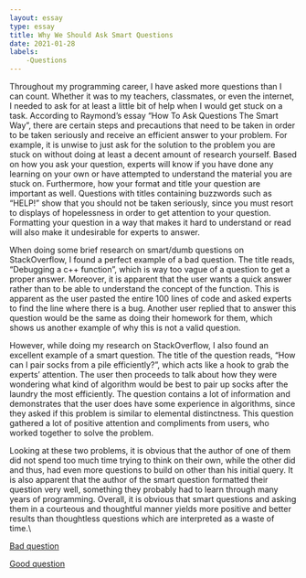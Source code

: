 ```yaml
---
layout: essay
type: essay
title: Why We Should Ask Smart Questions
date: 2021-01-28
labels: 
    -Questions
---
```


Throughout my programming career, I have asked more questions than I can count. Whether it was to my teachers, classmates, or even the internet, I needed to ask for at least a little bit of help when I would get stuck on a task. According to Raymond’s essay “How To Ask Questions The Smart Way”, there are certain steps and precautions that need to be taken in order to be taken seriously and receive an efficient answer to your problem. For example, it is unwise to just ask for the solution to the problem you are stuck on without doing at least a decent amount of research yourself. Based on how you ask your question, experts will know if you have done any learning on your own or have attempted to understand the material you are stuck on. Furthermore, how your format and title your question are important as well. Questions with titles containing buzzwords such as “HELP!” show that you should not be taken seriously, since you must resort to displays of hopelessness in order to get attention to your question. Formatting your question in a way that makes it hard to understand or read will also make it undesirable for experts to answer. 

When doing some brief research on smart/dumb questions on StackOverflow, I found a perfect example of a bad question. The title reads, “Debugging a c++ function”, which is way too vague of a question to get a proper answer. Moreover, it is apparent that the user wants a quick answer rather than to be able to understand the concept of the function. This is apparent as the user pasted the entire 100 lines of code and asked experts to find the line where there is a bug. Another user replied that to answer this question would be the same as doing their homework for them, which shows us another example of why this is not a valid question. 

However, while doing my research on StackOverflow, I also found an excellent example of a smart question. The title of the question reads, “How can I pair socks from a pile efficiently?”, which acts like a hook to grab the experts’ attention. The user then proceeds to talk about how they were wondering what kind of algorithm would be best to pair up socks after the laundry the most efficiently. The question contains a lot of information and demonstrates that the user does have some experience in algorithms, since they asked if this problem is similar to elemental distinctness. This question gathered a lot of positive attention and compliments from users, who worked together to solve the problem. 
    
Looking at these two problems, it is obvious that the author of one of them did not spend too much time trying to think on their own, while the other did and thus, had even more questions to build on other than his initial query. It is also apparent that the author of the smart question formatted their question very well, something they probably had to learn through many years of programming. Overall, it is obvious that smart questions and asking them in a courteous and thoughtful manner yields more positive and better results than thoughtless questions which are interpreted as a waste of time.\

[Bad question](https://stackoverflow.com/questions/65942104/debugging-a-c-function) 

[Good question](https://stackoverflow.com/questions/14415881/how-can-i-pair-socks-from-a-pile-efficiently)
